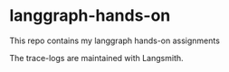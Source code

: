 # langgraph-hands-on

This repo contains my langgraph hands-on assignments

The trace-logs are maintained with Langsmith.
